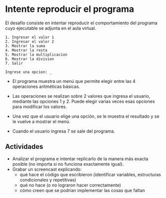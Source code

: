 # Intente reproducir el programa

El desafío consiste en intentar reproducir el comportamiento del programa cuyo ejecutable se adjunta en el aula virtual.

```
1. Ingresar el valor 1
2. Ingresar el valor 2
3. Mostrar la suma
4. Mostrar la resta
5. Mostrar la multiplicacion
6. Mostrar la division
7. Salir

Ingrese una opcion: _
```



* El programa muestra un menú que permite elegir entre las 4 operaciones aritméticas básicas.

* Las operaciones se realizan sobre 2 valores que ingresa el usuario, mediante las opciones 1 y 2. Puede elegir varias veces esas opciones para modificar los valores.

* Una vez que el usuario elige una opción, se le muestra el resultado y se le vuelve a mostrar el menú.

* Cuando el usuario ingresa 7 se sale del programa.

  


## Actividades

* Analizar el programa e intentar replicarlo de la manera más exacta posible (no importa si no funciona exactamente igual).
* Grabar un screencast explicando:
  * qué hace el código que escribieron (identificar variables, estructuras condicionales y repetitivas)
  * qué no hace (o no lograron hacer correctamente)
  * cómo creen que se podrían implementar las cosas que faltan


